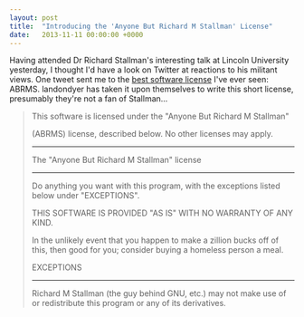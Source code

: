 ```yaml
---
layout: post
title:  "Introducing the 'Anyone But Richard M Stallman' License"
date:   2013-11-11 00:00:00 +0000
---
```

Having attended Dr Richard Stallman's interesting talk at Lincoln University yesterday, I thought I'd have a look on Twitter at reactions to his militant views. One tweet sent me to the [best software license](https://github.com/landondyer/kasm/blob/master/LICENSE) I've ever seen: ABRMS. landondyer has taken it upon themselves to write this short license, presumably they're not a fan of Stallman...

> This software is licensed under the "Anyone But Richard M Stallman"
> 
> (ABRMS) license, described below. No other licenses may apply.
> 
> --------------------------------------------
> 
> The "Anyone But Richard M Stallman" license
> 
> --------------------------------------------
> 
> Do anything you want with this program, with the exceptions listed below under "EXCEPTIONS".
> 
> THIS SOFTWARE IS PROVIDED "AS IS" WITH NO WARRANTY OF ANY KIND.
> 
> In the unlikely event that you happen to make a zillion bucks off of this, then good for you; consider buying a homeless person a meal.
> 
> EXCEPTIONS
> 
> ----------
> 
> Richard M Stallman (the guy behind GNU, etc.) may not make use of or redistribute this program or any of its derivatives.